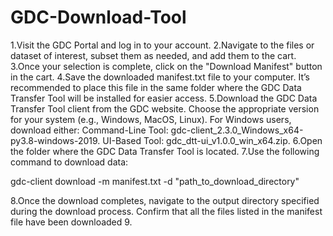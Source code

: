 # GDC-Download-Tool
1.Visit the GDC Portal and log in to your account.
2.Navigate to the files or dataset of interest, subset them as needed, and add them to the cart.
3.Once your selection is complete, click on the "Download Manifest" button in the cart.
4.Save the downloaded manifest.txt file to your computer. It’s recommended to place this file in the same folder where the GDC Data Transfer Tool will be installed for easier access.
5.Download the GDC Data Transfer Tool client from the GDC website. Choose the appropriate version for your system (e.g., Windows, MacOS, Linux).
For Windows users, download either:
Command-Line Tool: gdc-client_2.3.0_Windows_x64-py3.8-windows-2019.
UI-Based Tool: gdc_dtt-ui_v1.0.0_win_x64.zip.
6.Open the folder where the GDC Data Transfer Tool is located.
7.Use the following command to download data:

gdc-client download -m manifest.txt -d "path_to_download_directory"

8.Once the download completes, navigate to the output directory specified during the download process.
Confirm that all the files listed in the manifest file have been downloaded
9.
